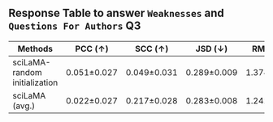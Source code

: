 ## Response Table to answer `Weaknesses` and `Questions For Authors` Q3
|Methods| PCC (↑) | SCC (↑) | JSD (↓) | RMSE (↓) |
| ------------- | ------------- | ------------- | ------------- | ------------- | 
| sciLaMA-random initialization| 0.051±0.027 | 0.049±0.031 | 0.289±0.009 | 1.374±0.020 |
| sciLaMA (avg.)	|0.022±0.027|	0.217±0.028	|0.283±0.008|	1.242±0.022


